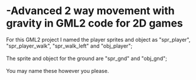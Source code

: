 # -Advanced 2 way movement with gravity in GML2 code for 2D games
For this GML2 project I named the player sprites and object as "spr_player", "spr_player_walk", "spr_walk_left" and "obj_player";
<br>
<br>
The sprite and object for the ground are "spr_gnd" and "obj_gnd";
<br>
<br>
You may name these however you please.
